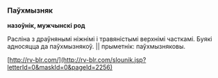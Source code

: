 ### Паўхмызняк
**назоўнік, мужчынскі род**

Расліна з драўнянымі ніжнімі і травяністымі верхнімі часткамі. Буякі адносяцца да паўхмызнякоў. || прыметнік: паўхмызняковы.

<a rel="author">[http://rv-blr.com/](http://rv-blr.com/slounik.jsp?letterId=0&maskId=0&pageId=2256)</a>
